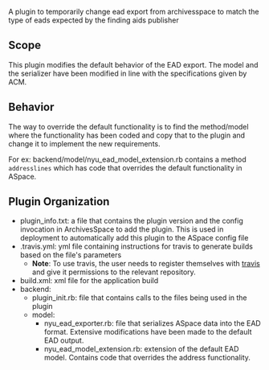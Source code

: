 A plugin to temporarily change ead export from archivesspace to match the type of eads expected by the finding aids publisher

## Scope
This plugin modifies the default behavior of the EAD export. The model and the serializer have been modified in line with the specifications given by ACM.

## Behavior
The way to override the default functionality is to find the method/model where the functionality has been coded and copy that to the plugin and change it to implement the new requirements.

For ex: backend/model/nyu_ead_model_extension.rb contains a method `addresslines` which has code that overrides the default functionality in ASpace.

## Plugin Organization
* plugin_info.txt: a file that contains the plugin version and the config invocation in ArchivesSpace to add the plugin. This is used in deployment to automatically add this plugin to the ASpace config file
* .travis.yml: yml file containing instructions for travis to generate builds based on the file's parameters
    * **Note**: To use travis, the user needs to register themselves with [travis](http://travis-ci.org) and give it permissions to the relevant repository.
* build.xml: xml file for the application build
* backend:
    * plugin_init.rb: file that contains calls to the files being used in the plugin
    * model:
        * nyu_ead_exporter.rb: file that serializes ASpace data into the EAD format. Extensive modifications have been made to the default EAD output.
        * nyu_ead_model_extension.rb: extension of the default EAD model. Contains code that overrides the address functionality.
